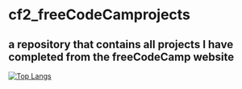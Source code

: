 # cf2_freeCodeCamprojects

## a repository that contains all projects I have completed from the freeCodeCamp website

[![Top Langs](https://github-readme-stats.vercel.app/api/top-langs/?username=cookieflakes2&layout=compact&theme=vision-friendly-dark)](https://github.com/anuraghazra/github-readme-stats)
